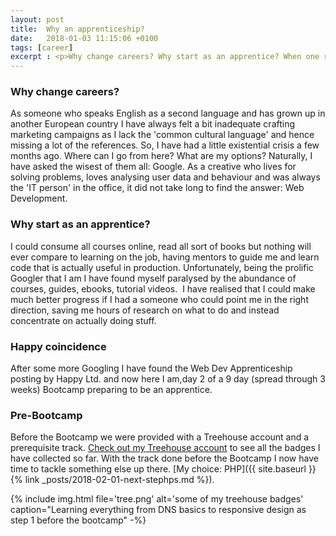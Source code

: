 ```yaml
---
layout: post
title:  Why an apprenticeship?
date:   2018-01-03 11:15:06 +0100
tags: [career]
excerpt : <p>Why change careers? Why start as an apprentice? When one reaches their 30s and gives up a steady career they enjoy, these are all valid questions. In this post I will attempt to answer them.</p>
---
```

### Why change careers?

As someone who speaks English as a second language and has grown up in another European country I have always felt a bit inadequate crafting marketing campaigns as I lack the 'common cultural language' and hence missing a lot of the references.
So, I have had a little existential crisis a few months ago. Where can I go from here? What are my options? Naturally, I have asked the wisest of them all: Google. As a creative who lives for solving problems, loves analysing user data and behaviour and was always the 'IT person' in the office, it did not take long to find the answer: Web Development.

### Why start as an apprentice?

I could consume all courses online, read all sort of books but nothing will ever compare to learning on the job, having mentors to guide me and learn code that is actually useful in production. Unfortunately, being the prolific Googler that I am I have found myself paralysed by the abundance of courses, guides, ebooks, tutorial videos.  I have realised that I could make much better progress if I had a someone who could point me in the right direction, saving me hours of research on what to do and instead concentrate on actually doing stuff.

### Happy coincidence

After some more Googling I have found the Web Dev Apprenticeship posting by Happy Ltd. and now here I am,day 2 of a 9 day (spread through 3 weeks) Bootcamp preparing to be an apprentice.

### Pre-Bootcamp

Before the Bootcamp we were provided with a Treehouse account and a prerequisite track. [Check out my Treehouse account](https://teamtreehouse.com/krisztin) to see all the badges I have collected so far. With the track done before the Bootcamp I now have time to tackle something else up there. [My choice: PHP]({{ site.baseurl }}{% link _posts/2018-02-01-next-stephps.md %}).

{% include img.html file='tree.png' alt='some of my treehouse badges'
caption="Learning everything from DNS basics to responsive design as step 1 before the bootcamp" -%}